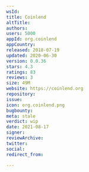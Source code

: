 ```yaml
---
wsId: 
title: Coinlend
altTitle: 
authors: 
users: 5000
appId: org.coinlend
appCountry: 
released: 2018-07-19
updated: 2020-06-30
version: 0.0.36
stars: 4.3
ratings: 83
reviews: 3
size: 49M
website: https://coinlend.org
repository: 
issue: 
icon: org.coinlend.png
bugbounty: 
meta: stale
verdict: wip
date: 2021-08-17
signer: 
reviewArchive: 
twitter: 
social: 
redirect_from: 

---
```


